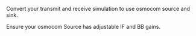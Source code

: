 Convert your transmit and receive simulation to use osmocom source and sink.

Ensure your osmocom Source has adjustable IF and BB gains.
